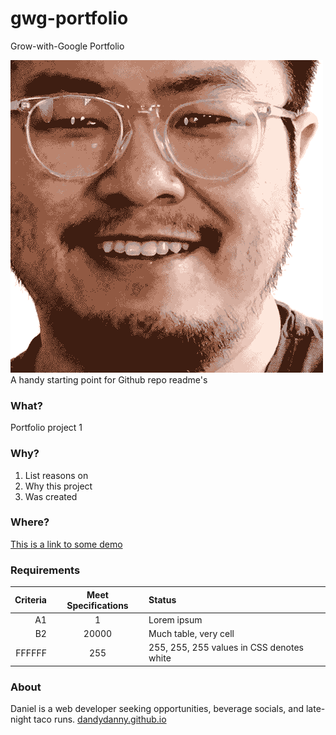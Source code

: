 # gwg-portfolio
Grow-with-Google Portfolio


![image](https://github.com/dandydanny/gwg-portfolio/blob/master/media/favicon.png)
A handy starting point for Github repo readme's

### What?
Portfolio project 1

### Why?
1. List reasons on
1. Why this project
1. Was created

### Where?
[This is a link to some demo](https://chrome.google.com/webstore/detail/dark-new-tab/mnjmegebbljjhpljjfjmkhgmokpmdbpo?hl=en-US&gl=US)

### Requirements
| Criteria | Meet Specifications | Status |
| ---: | :--: | :--------- |
| A1 | 1 | Lorem ipsum |
| B2 | 20000 | Much table, very cell |
| FFFFFF | 255 | 255, 255, 255 values in CSS denotes white |

### About
Daniel is a web developer seeking opportunities, beverage socials, and late-night taco runs. [dandydanny.github.io](https://git.io/vxurG)


